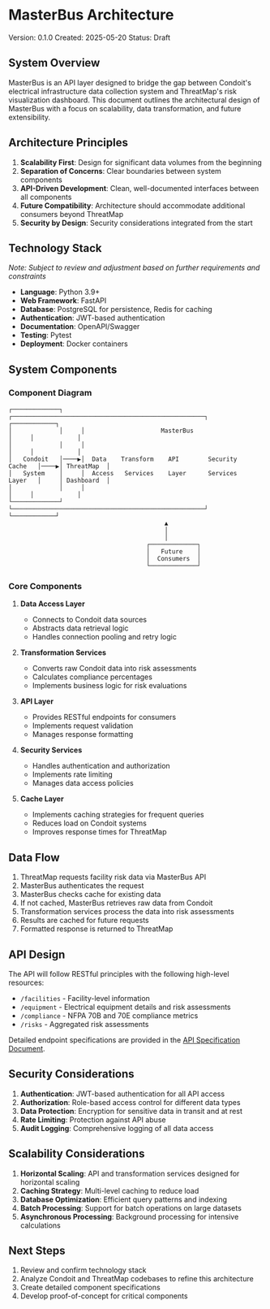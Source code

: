 # MasterBus Architecture

Version: 0.1.0
Created: 2025-05-20
Status: Draft

## System Overview

MasterBus is an API layer designed to bridge the gap between Condoit's electrical infrastructure data collection system and ThreatMap's risk visualization dashboard. This document outlines the architectural design of MasterBus with a focus on scalability, data transformation, and future extensibility.

## Architecture Principles

1. **Scalability First**: Design for significant data volumes from the beginning
2. **Separation of Concerns**: Clear boundaries between system components
3. **API-Driven Development**: Clean, well-documented interfaces between all components
4. **Future Compatibility**: Architecture should accommodate additional consumers beyond ThreatMap
5. **Security by Design**: Security considerations integrated from the start

## Technology Stack

*Note: Subject to review and adjustment based on further requirements and constraints*

- **Language**: Python 3.9+
- **Web Framework**: FastAPI
- **Database**: PostgreSQL for persistence, Redis for caching
- **Authentication**: JWT-based authentication
- **Documentation**: OpenAPI/Swagger
- **Testing**: Pytest
- **Deployment**: Docker containers

## System Components

### Component Diagram

```
┌─────────────┐     ┌─────────────────────────────────────────────────────┐     ┌────────────┐
│             │     │                     MasterBus                        │     │            │
│             │     │                                                      │     │            │
│   Condoit   │────▶│  Data    Transform    API        Security   Cache   │────▶│ ThreatMap  │
│   System    │     │  Access   Services    Layer      Services   Layer   │     │ Dashboard  │
│             │     │                                                      │     │            │
└─────────────┘     └─────────────────────────────────────────────────────┘     └────────────┘
                                           ▲
                                           │
                                           │
                                      ┌─────────────┐
                                      │   Future    │
                                      │  Consumers  │
                                      └─────────────┘
```

### Core Components

1. **Data Access Layer**
   - Connects to Condoit data sources
   - Abstracts data retrieval logic
   - Handles connection pooling and retry logic

2. **Transformation Services**
   - Converts raw Condoit data into risk assessments
   - Calculates compliance percentages
   - Implements business logic for risk evaluations

3. **API Layer**
   - Provides RESTful endpoints for consumers
   - Implements request validation
   - Manages response formatting

4. **Security Services**
   - Handles authentication and authorization
   - Implements rate limiting
   - Manages data access policies

5. **Cache Layer**
   - Implements caching strategies for frequent queries
   - Reduces load on Condoit systems
   - Improves response times for ThreatMap

## Data Flow

1. ThreatMap requests facility risk data via MasterBus API
2. MasterBus authenticates the request
3. MasterBus checks cache for existing data
4. If not cached, MasterBus retrieves raw data from Condoit
5. Transformation services process the data into risk assessments
6. Results are cached for future requests
7. Formatted response is returned to ThreatMap

## API Design

The API will follow RESTful principles with the following high-level resources:

- `/facilities` - Facility-level information
- `/equipment` - Electrical equipment details and risk assessments
- `/compliance` - NFPA 70B and 70E compliance metrics
- `/risks` - Aggregated risk assessments

Detailed endpoint specifications are provided in the [API Specification Document](api-spec.md).

## Security Considerations

1. **Authentication**: JWT-based authentication for all API access
2. **Authorization**: Role-based access control for different data types
3. **Data Protection**: Encryption for sensitive data in transit and at rest
4. **Rate Limiting**: Protection against API abuse
5. **Audit Logging**: Comprehensive logging of all data access

## Scalability Considerations

1. **Horizontal Scaling**: API and transformation services designed for horizontal scaling
2. **Caching Strategy**: Multi-level caching to reduce load
3. **Database Optimization**: Efficient query patterns and indexing
4. **Batch Processing**: Support for batch operations on large datasets
5. **Asynchronous Processing**: Background processing for intensive calculations

## Next Steps

1. Review and confirm technology stack
2. Analyze Condoit and ThreatMap codebases to refine this architecture
3. Create detailed component specifications
4. Develop proof-of-concept for critical components 